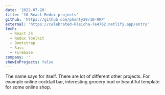 ```yaml
---
date: '2022-07-28'
title: '10 React Redux projects'
github: 'https://github.com/phonty29/10-RRP'
external: 'https://celebrated-kleicha-7e4762.netlify.app/entry'
tech:
  - React JS
  - Redux Toolkit
  - Bootstrap
  - Sass
  - Firebase
company: ''
showInProjects: false
---
```


The name says for itself. There are lot of different other projects. For example online cocktail bar, interesting grocery bud or beautiful template for some online shop.
